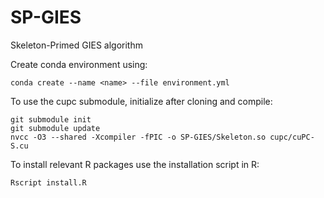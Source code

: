 # SP-GIES
Skeleton-Primed GIES algorithm

Create conda environment using:
```
conda create --name <name> --file environment.yml 
```
To use the cupc submodule, initialize after cloning and compile:
```
git submodule init
git submodule update
nvcc -O3 --shared -Xcompiler -fPIC -o SP-GIES/Skeleton.so cupc/cuPC-S.cu
```
To install relevant R packages use the installation script in R:
```
Rscript install.R
```
